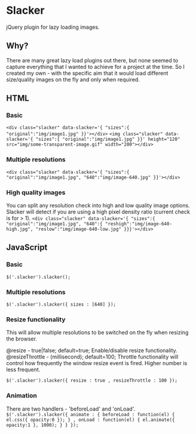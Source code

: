 Slacker
=============

jQuery plugin for lazy loading images.

Why?
----
There are many great lazy load plugins out there, but none seemed to capture everything that I wanted to achieve for a project at the time.  So I 
created my own - with the specific aim that it would load different size/quality images on the fly and only when required.

HTML
----
### Basic

`<div class="slacker" data-slacker='{ "sizes":{ "original":"img/image1.jpg" }}'></div>`
`<img class="slacker" data-slacker='{ "sizes":{ "original":"img/image1.jpg" }}' height="120" src="img/some-transparent-image.gif" width="200"></div>`

### Multiple resolutions

`<div class="slacker" data-slacker='{ "sizes":{ "original":"img/image1.jpg", "640":"img/image-640.jpg" }}'></div>`

### High quality images
You can split any resolution check into high and low quality image options.  Slacker will detect if you are using a high pixel density 
ratio (current check is for > 1).
`<div class="slacker" data-slacker='{ "sizes":{ "original":"img/image1.jpg", "640":{ "reshigh":"img/image-640-high.jpg", "reslow":"img/image-640-low.jpg" }}}'></div>`

JavaScript
----------

### Basic

`$('.slacker').slacker();`

### Multiple resolutions

`$('.slacker').slacker({
  sizes : [640]
});`

### Resize functionality

This will allow multiple resolutions to be switched on the fly when resizing the browser.

@resize - true|false; default=true; Enable/disable resize functionality.<br />
@resizeThrottle - (millisecond); default=100; Throttle functionality will control how frequently the window resize event is fired.  Higher number is less frequent.

`$('.slacker').slacker({
	resize : true
	, resizeThrottle : 100
});`

### Animation

There are two handlers - 'beforeLoad' and 'onLoad'.
`$('.slacker').slacker({
	animate : {
		beforeLoad : function(el) {
			el.css({ opacity:0 });
		}
		, onLoad : function(el) {
			el.animate({ opacity:1 }, 1000);
		}
	}
});`